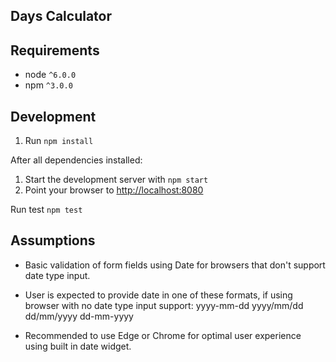 ## Days Calculator

## Requirements
* node `^6.0.0`
* npm `^3.0.0`

Development
-----------

1. Run `npm install`

After all dependencies installed:

1. Start the development server with `npm start`
2. Point your browser to [http://localhost:8080](http://localhost:8080)

Run test
`npm test`

Assumptions
-----------

* Basic validation of form fields using Date for browsers that don't support date type input.
* User is expected to provide date in one of these formats, if using browser with no date type input support:
   yyyy-mm-dd
   yyyy/mm/dd
   dd/mm/yyyy
   dd-mm-yyyy

* Recommended to use Edge or Chrome for optimal user experience using built in date widget.